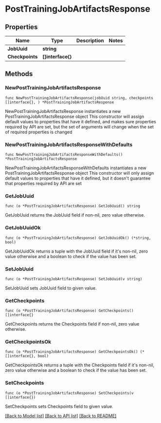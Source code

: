 # PostTrainingJobArtifactsResponse

## Properties

Name | Type | Description | Notes
------------ | ------------- | ------------- | -------------
**JobUuid** | **string** |  | 
**Checkpoints** | **[]interface{}** |  | 

## Methods

### NewPostTrainingJobArtifactsResponse

`func NewPostTrainingJobArtifactsResponse(jobUuid string, checkpoints []interface{}, ) *PostTrainingJobArtifactsResponse`

NewPostTrainingJobArtifactsResponse instantiates a new PostTrainingJobArtifactsResponse object
This constructor will assign default values to properties that have it defined,
and makes sure properties required by API are set, but the set of arguments
will change when the set of required properties is changed

### NewPostTrainingJobArtifactsResponseWithDefaults

`func NewPostTrainingJobArtifactsResponseWithDefaults() *PostTrainingJobArtifactsResponse`

NewPostTrainingJobArtifactsResponseWithDefaults instantiates a new PostTrainingJobArtifactsResponse object
This constructor will only assign default values to properties that have it defined,
but it doesn't guarantee that properties required by API are set

### GetJobUuid

`func (o *PostTrainingJobArtifactsResponse) GetJobUuid() string`

GetJobUuid returns the JobUuid field if non-nil, zero value otherwise.

### GetJobUuidOk

`func (o *PostTrainingJobArtifactsResponse) GetJobUuidOk() (*string, bool)`

GetJobUuidOk returns a tuple with the JobUuid field if it's non-nil, zero value otherwise
and a boolean to check if the value has been set.

### SetJobUuid

`func (o *PostTrainingJobArtifactsResponse) SetJobUuid(v string)`

SetJobUuid sets JobUuid field to given value.


### GetCheckpoints

`func (o *PostTrainingJobArtifactsResponse) GetCheckpoints() []interface{}`

GetCheckpoints returns the Checkpoints field if non-nil, zero value otherwise.

### GetCheckpointsOk

`func (o *PostTrainingJobArtifactsResponse) GetCheckpointsOk() (*[]interface{}, bool)`

GetCheckpointsOk returns a tuple with the Checkpoints field if it's non-nil, zero value otherwise
and a boolean to check if the value has been set.

### SetCheckpoints

`func (o *PostTrainingJobArtifactsResponse) SetCheckpoints(v []interface{})`

SetCheckpoints sets Checkpoints field to given value.



[[Back to Model list]](../README.md#documentation-for-models) [[Back to API list]](../README.md#documentation-for-api-endpoints) [[Back to README]](../README.md)


